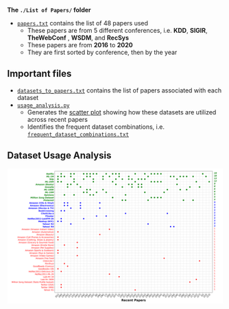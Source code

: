 **The ``./List of Papers/`` folder**
- [``papers.txt``](https://github.com/almightyGOSU/TheDatasetsDilemma/blob/6295eb7d27963918cf8f696001d19f36791446cd/Step%201/List%20of%20Papers/.papers.txt) contains the list of 48 papers used
  - These papers are from 5 different conferences, i.e. **KDD**, **SIGIR**, **TheWebConf** , **WSDM**, and **RecSys**
  - These papers are from **2016** to **2020**
  - They are first sorted by conference, then by the year


## Important files
- [``datasets_to_papers.txt``](https://github.com/almightyGOSU/TheDatasetsDilemma/blob/6295eb7d27963918cf8f696001d19f36791446cd/Step%201/datasets_to_papers.txt) contains the list of papers associated with each dataset
- [``usage_analysis.py``](https://github.com/almightyGOSU/TheDatasetsDilemma/blob/6295eb7d27963918cf8f696001d19f36791446cd/Step%201/usage_analysis.py)
  - Generates the [scatter plot](https://github.com/almightyGOSU/TheDatasetsDilemma/blob/6295eb7d27963918cf8f696001d19f36791446cd/Step%201/Datasets%20Usage%20(Scatter).png) showing how these datasets are utilized across recent papers
  - Identifies the frequent dataset combinations, i.e. [``frequent_dataset_combinations.txt``](https://github.com/almightyGOSU/TheDatasetsDilemma/blob/6295eb7d27963918cf8f696001d19f36791446cd/Step%201/frequent_dataset_combinations.txt)


## Dataset Usage Analysis
![Dataset Usage Analysis)](https://github.com/almightyGOSU/TheDatasetsDilemma/blob/6295eb7d27963918cf8f696001d19f36791446cd/Step%201/Datasets%20Usage%20(Scatter).png)
